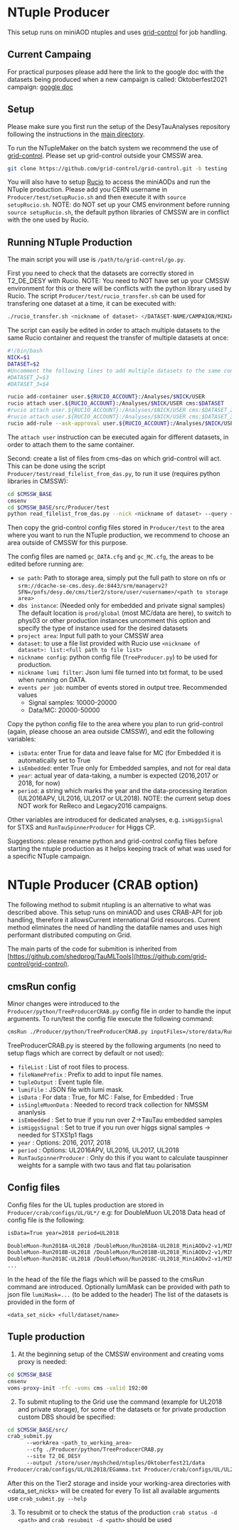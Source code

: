 # NTuple Producer

This setup runs on miniAOD ntuples and uses [grid-control](https://github.com/grid-control/grid-control) for job handling.

## Current Campaing

For practical purposes please add here the link to the google doc with the datasets being produced when a new campaign is called:
Oktoberfest2021 campaign: [google doc](https://docs.google.com/spreadsheets/d/1MVDy3fOna8GEaYnzBEowtchffwRxakT-ilgZ25H1eRQ/edit?usp=sharing)


## Setup

Please make sure you first run the setup of the DesyTauAnalyses repository following the instructions in the [main directory](https://github.com/DesyTau/DesyTauAnalysesUL#desytauanalysesul).

To run the NTupleMaker on the batch system we recommend the use of [grid-control](https://github.com/grid-control/grid-control).
Please set up grid-control outside your CMSSW area.
```bash
git clone https://github.com/grid-control/grid-control.git -b testing
```

You will also have to setup [Rucio]() to access the miniAODs and run the NTuple production.
Please add you CERN username in `Producer/test/setupRucio.sh` and then execute it with `source setupRucio.sh`.
NOTE: do NOT set up your CMS environment before running `source setupRucio.sh`, the default python libraries of CMSSW are in conflict with the one used by Rucio.


## Running NTuple Production

The main script you will use is `/path/to/grid-control/go.py`.

First you need to check that the datasets are correctly stored in T2_DE_DESY with Rucio.
NOTE: You need to NOT have set up your CMSSW environment for this or there will be conflicts with the python library used by Rucio.
The script `Producer/test/rucio_transfer.sh` can be used for transfering one dataset at a time, it can be executed with:
```bash
./rucio_transfer.sh <nickname of dataset> </DATASET-NAME/CAMPAIGN/MINIAODSIM(MINIAOD/USER)>
```
The script can easily be edited in order to attach multiple datasets to the same Rucio container and request the transfer of multiple datasets at once:
```bash
#!/bin/bash
NICK=$1
DATASET=$2
#Uncomment the following lines to add multiple datasets to the same container and request only one transfer
#DATASET_2=$3
#DATASET_3=$4

rucio add-container user.${RUCIO_ACCOUNT}:/Analyses/$NICK/USER 
rucio attach user.${RUCIO_ACCOUNT}:/Analyses/$NICK/USER cms:$DATASET
#rucio attach user.${RUCIO_ACCOUNT}:/Analyses/$NICK/USER cms:$DATASET_2
#rucio attach user.${RUCIO_ACCOUNT}:/Analyses/$NICK/USER cms:$DATASET_3
rucio add-rule --ask-approval user.${RUCIO_ACCOUNT}:/Analyses/$NICK/USER 1 T2_DE_DESY --lifetime 2592000 --asynchronous

```
The `attach user` instruction can be executed again for different datasets, in order to attach them to the same container.



Second: create a list of files from cms-das on which grid-control will act.
This can be done using the script `Producer/test/read_filelist_from_das.py`, to run it use (requires python libraries in CMSSW):
```bash
cd $CMSSW_BASE
cmsenv
cd $CMSSW_BASE/src/Producer/test
python read_filelist_from_das.py --nick <nickname of dataset> --query </DATASET-NAME/CAMPAIGN/MINIAODSIM(MINIAOD/USER)> --outputfile <my_list>
```

Then copy the grid-control config files stored in `Producer/test` to the area where you want to run the NTuple production, we recommend to choose an area outside of CMSSW for this purpose.

The config files are named `gc_DATA.cfg` and `gc_MC.cfg`, the areas to be edited before running are:
* `se path`: Path to storage area, simply put the full path to store on nfs or `srm://dcache-se-cms.desy.de:8443/srm/managerv2?SFN=/pnfs/desy.de/cms/tier2/store/user/<username>/<path to storage area>`
* `dbs instance`: (Needed only for embedded and private signal samples) The default location is `prod/global` (most MC/data are here), to switch to phys03 or other production instances uncomment this option and specify the type of instance used for the desired datasets
* `project area`: Input full path to your CMSSW area
* `dataset`: to use a file list provided with Rucio use `<nickname of dataset>: list:<full path to file list>`
* `nickname config`: python config file (`TreeProducer.py`) to be used for production.
* `nickname lumi filter`: Json lumi file turned into txt format, to be used when running on DATA.
* `events per job`: number of events stored in output tree. Recommended values
  * Signal samples: 10000-20000
  * Data/MC: 20000-50000 



Copy the python config file to the area where you plan to run grid-control (again, please choose an area outside CMSSW), and edit the following variables:
* `isData`: enter True for data and leave false for MC (for Embedded it is automatically set to True
* `isEmbedded`: enter True only for Embedded samples, and not for real data
* `year`: actual year of data-taking, a number is expected (2016,2017 or 2018, for now)
* `period`: a string which marks the year and the data-processing iteration (UL2016APV, UL2016, UL2017 or UL2018). NOTE: the current setup does NOT work for ReReco and Legacy2016 campaigns.

Other variables are introduced for dedicated analyses, e.g. `isHiggsSignal` for STXS and `RunTauSpinnerProducer` for Higgs CP.

Suggestions: please rename python and grid-control config files before starting the ntuple production as it helps keeping track of what was used for a specific NTuple campaign.

# NTuple Producer (CRAB option)

The following method to submit ntupling is an alternative to what was described above. This setup runs on miniAOD and uses CRAB-API for job handling, therefore it allowsCurrent international Grid resources. Current method eliminates the need of handling the datafile names and uses high performant distributed computing on Grid.

The main parts of the code for submition is inherited from [https://github.com/shedprog/TauMLTools](https://github.com/grid-control/grid-control).

## cmsRun config

Minor changes were introduced to the `Producer/python/TreeProducerCRAB.py` config file in order to handle the input arguments. To run/test the config file execute the following command:
```sh
cmsRun ./Producer/python/TreeProducerCRAB.py inputFiles=/store/data/Run2018A/DoubleMuon/MINIAOD/UL2018_MiniAODv2-v1/260001/D2E6AF6E-F0BA-0B41-B62B-BE156913CE90.root isData=True year=2018 period=UL2018 fileNamePrefix=root://cmsxrootd.fnal.gov
```
TreeProducerCRAB.py is steered by the following arguments (no need to setup flags which are correct by default or not used):
* `fileList` : List of root files to process. 
* `fileNamePrefix` : Prefix to add to input file names. 
* `tupleOutput` : Event tuple file. 
* `lumiFile` : JSON file with lumi mask.
* `isData` : For data : True, for MC : False, for Embedded : True 
* `isSingleMuonData` : Needed to record track collection for NMSSM ananlysis 
* `isEmbedded` : Set to true if you run over Z->TauTau embedded samples 
* `isHiggsSignal` : Set to true if you run over higgs signal samples -> needed for STXS1p1 flags 
* `year` : Options: 2016, 2017, 2018 
* `period` : Options: UL2016APV, UL2016, UL2017, UL2018 
* `RunTauSpinnerProducer` : Only do this if you want to calculate tauspinner weights for a sample with two taus and flat tau polarisation

## Config files

Config files for the UL tuples production are stored in `Producer/crab/configs/UL/UL*/`
e.g: for DoubleMuon UL2018 Data head of config file is the following: 
```txt
isData=True year=2018 period=UL2018

DoubleMuon-Run2018A-UL2018 /DoubleMuon/Run2018A-UL2018_MiniAODv2-v1/MINIAOD
DoubleMuon-Run2018B-UL2018 /DoubleMuon/Run2018B-UL2018_MiniAODv2-v1/MINIAOD
DoubleMuon-Run2018C-UL2018 /DoubleMuon/Run2018C-UL2018_MiniAODv2-v1/MINIAOD
...
```
In the head of the file the flags which will be passed to the cmsRun command are introduced. Optionally lumiMask can be provided with path to json file `lumiMask=...` (to be added to the header)
The list of the datasets is provided in the form of
```
<data_set_nick> <full/dataset/name>
```
## Tuple production 

1. At the beginning setup of the CMSSW environment and creating voms proxy is needed:
```sh
cd $CMSSW_BASE
cmsenv
voms-proxy-init -rfc -voms cms -valid 192:00
```
2. To submit ntupling to the Grid use the command (example for UL2018 and private storage), for some of the datasets or for private production custom DBS should be specified:
```sh
cd $CMSSW_BASE/src/
crab_submit.py
      --workArea <path_to_working_area>
      --cfg ./Producer/python/TreeProducerCRAB.py
      --site T2_DE_DESY
      --output /store/user/myshched/ntuples/Oktoberfest21/data
Producer/crab/configs/UL/UL2018/EGamma.txt Producer/crab/configs/UL/UL2018/MuonEG.txt ...

```
After this on the Tier2 storage and inside your working-area directories with <data_set_nicks> will be created for every  To list all available arguments use `crab_submit.py --help`

3. To resubmit or to check the status of the production `crab status -d <path>` and `crab resubmit -d <path>` should be used